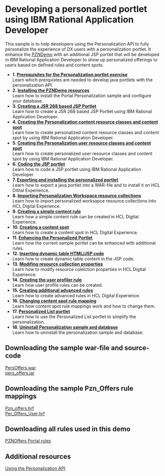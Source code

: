 # Developing a personalized portlet using IBM Rational Application Developer

This sample is to help developers using the Personalization API to fully personalize the experience of DX users with a personalization portlet.
It enhance the [PZNDemo](../demo/index.md) with an additional JSP portlet that will be developed in IBM Rational Application Developer to show up personalized offerings to users based on defined rules and content spots.  

- **1. [Prerequisites for the Personalization portlet exercise](./pzn_demoprereq.md)**  
Learn which prerquistes are needed to develop java portlets with the personalization API.  
- **2. [Installing the PZNDemo resources](./pzn_demoinstall.md)**  
Learn how to install the Portal Personalization sample and configure your database.  
- **3. [Creating a JSR 268 based JSP Portlet](./pzn_demo_create_jsp_rad.md)**  
Learn how to create a JSR 268 based JSP Portlet using IBM Rational Application Developer.  
- **4. [Creating the Personalization content resource classes and content spot](./pzn_demo_create_pzn_content_resources.md)**  
Learn how to create personalized content resource classes and content spot by using IBM Rational Application Developer.  
- **5. [Creating the Personalization user resource classes and content spot](./pzn_demo_create_pzn_user_resources.md)**  
Learn how to create personalized user resource classes and content spot by using IBM Rational Application Developer.  
- **6. [Coding the JSP portlet](./pzn_demo_finish_coding_portlet_jsp.md)**  
Learn how to code a JSP portlet using IBM Rational Application Developer.  
- **7. [Exporting and installing the personalized portlet](./pzn_demo_export_war_install_portlet.md)**  
Learn how to export a java portlet into a WAR-file and to install it on HCL Ditital Experience.  
- **8. [Importing Personalization Workspace resource collections](./pzn_demo_import_resource_collections.md)**  
Learn how to import personalized worksapce resource collections into HCL Digital Experience.  
- **9. [Creating a simple content rule](./pzn_demo_create_simple_content_rule.md)**  
Learn how a simple content rule can be created in HCL Digital Experience.  
- **10. [Creating a content spot](./pzn_demo_create_content_spot.md)**  
Learn how to create a content spot in HCL Digital Experience.  
- **11. [Enhancing the Personalized Portlet](./pzn_demo_enhance_personalized_portlet.md)**  
Learn how the current sample portlet can be enhanced with additional rules.  
- **12. [Inserting dynamic table HTML/JSP code](./pzn_demo_insert_dynamic_table_code.md)**  
Learn how to create dynamic table content in the JSP code.  
- **13. [Modifing resource collection properties](./pzn_demo_modify_resource_collection_properties.md)**  
Learn how to modify resource colelction properties in HCL Digital Experience.  
- **14. [Creating the user profiler rule](./pzn_demo_create_additional_advanced_rules.md)**  
Learn how user profile rules can be created.  
- **15. [Creating additional advanced rules](./pzn_demo_create_additional_advanced_rules.md)**  
Learn how to create advanced rules in HCL Digital Experience.
- **16. [Changing content spot rule mapping](./pzn_demo_change_content_spot_rule_mapping.md)**  
Learn how content spot rule mappings work and how to change them.  
- **17. [Personalized List portlet](./pzn_demo_list_portlet.md)**  
Learn how to use the Personalized List portlet to simplify the personalization.
- **18. [Uninstall Personalization sample and database](./pzn_demouninstall.md)**  
Learn how to uninstall the personalization sample and database.

## Downloading the sample war-file and source-code

[PersOffers.war](../download/PersOffers.war)  
[pers_offers.jar](../download/pers_offers.jar)  

## Downloading the sample Pzn_Offers rule mappings

[Pzn_offers.hrf](../download/Pzn_offers.hrf)  
[Per_Offers_User.hrf](../download/Per_Offers_User.hrf)  

## Downloading all rules used in this demo  

[PZNOffers Portal rules](../download/Portal_rules_PznOffers.zip)  

## Additional resources

[Using the Personalization API](../../pzn_programming_ref/using_apis/index.html?h=personalization+api)